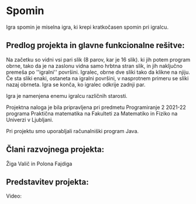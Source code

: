 # Spomin
Igra spomin je miselna igra, ki krepi kratkočasen spomin pri igralcu. 

## Predlog projekta in glavne funkcionalne rešitve:
Na začetku so vidni vsi pari slik (8 parov, kar je 16 slik). ki jih potem program obrne, tako da je na zaslonu vidna samo hrbtna stran slik, in jih naključno premeša po ''igralni'' površini.  Igralec, obrne dve sliki tako da klikne na njiju. Če sta sliki enaki, ostaneta na igralni površini, v nasprotnem primeru se sliki nazaj obrneta. Igra se konča, ko igralec odkrije zadnji par.

Igra je namenjena enemu igralcu različnih starosti.  

Projektna naloga je bila pripravljena pri predmetu Programiranje 2 2021-22 programa Praktična matematika na Fakulteti za Matematiko in Fiziko na Univerzi v Ljubljani.

Pri projektu smo uporabljali računalniški program Java.

## Člani razvojnega projekta:
Žiga Valič in Polona Fajdiga

## Predstavitev projekta:
Video: 
